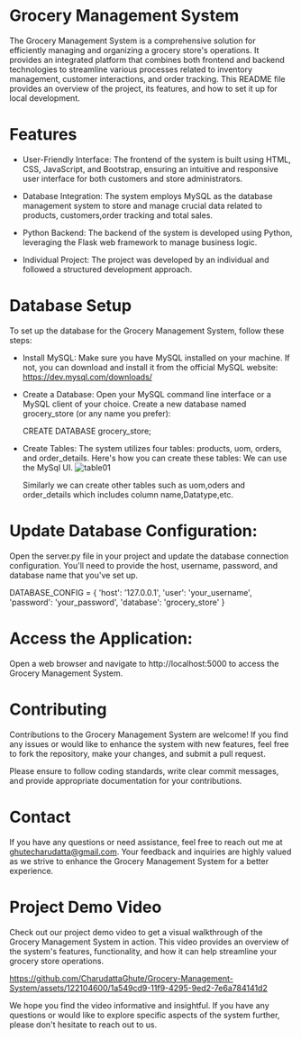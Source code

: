 # Grocery Management System
The Grocery Management System is a comprehensive solution for efficiently managing and organizing a grocery store's operations. It provides an integrated platform that combines both frontend and backend technologies to streamline various processes related to inventory management, customer interactions, and order tracking. This README file provides an overview of the project, its features, and how to set it up for local development.

# Features
- User-Friendly Interface: The frontend of the system is built using HTML, CSS, JavaScript, and Bootstrap, ensuring an intuitive and responsive user interface for both customers and store administrators.

- Database Integration: The system employs MySQL as the database management system to store and manage crucial data related to products, customers,order tracking and total sales.

- Python Backend: The backend of the system is developed using Python, leveraging the Flask web framework to manage business logic.

- Individual Project: The project was developed by an individual and followed a structured development approach.

# Database Setup
To set up the database for the Grocery Management System, follow these steps:

- Install MySQL:
Make sure you have MySQL installed on your machine. If not, you can download and install it from the official MySQL website: https://dev.mysql.com/downloads/

- Create a Database:
Open your MySQL command line interface or a MySQL client of your choice. Create a new database named grocery_store (or any name you prefer):

  CREATE DATABASE grocery_store;
  
- Create Tables:
The system utilizes four tables: products, uom, orders, and order_details. Here's how you can create these tables:
We can use the MySql UI.
![table01](https://github.com/CharudattaGhute/Grocery-Management-System/assets/122104600/17ac9ff8-9d8b-4779-ad27-f4cb00fdde43)

  Similarly we can create other tables such as uom,oders and order_details which includes column name,Datatype,etc.

# Update Database Configuration:

Open the server.py file in your project and update the database connection configuration. You'll need to provide the host, username, password, and database name that you've set up.

DATABASE_CONFIG = {
    'host': '127.0.0.1',
    'user': 'your_username',
    'password': 'your_password',
    'database': 'grocery_store'
}

# Access the Application:
Open a web browser and navigate to http://localhost:5000 to access the Grocery Management System.

# Contributing

Contributions to the Grocery Management System are welcome! If you find any issues or would like to enhance the system with new features, feel free to fork the repository, make your changes, and submit a pull request.

Please ensure to follow coding standards, write clear commit messages, and provide appropriate documentation for your contributions.

# Contact

If you have any questions or need assistance, feel free to reach out me at ghutecharudatta@gmail.com. Your feedback and inquiries are highly valued as we strive to enhance the Grocery Management System for a better experience.

# Project Demo Video
Check out our project demo video to get a visual walkthrough of the Grocery Management System in action. This video provides an overview of the system's features, functionality, and how it can help streamline your grocery store operations.


https://github.com/CharudattaGhute/Grocery-Management-System/assets/122104600/1a549cd9-11f9-4295-9ed2-7e6a784141d2



We hope you find the video informative and insightful. If you have any questions or would like to explore specific aspects of the system further, please don't hesitate to reach out to us.




